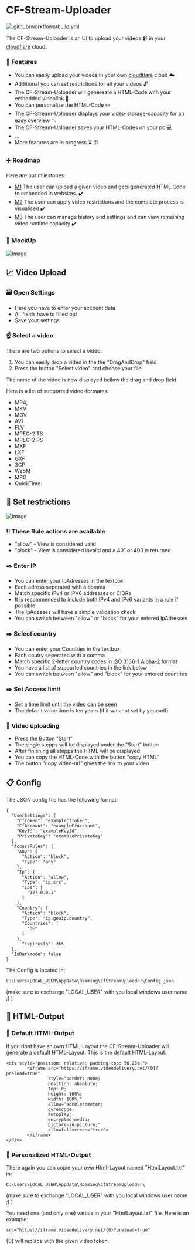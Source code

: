# CF-Stream-Uploader

[![.github/workflows/build.yml](https://github.com/haevg-rz/CF-Stream-Uploader/actions/workflows/build.yml/badge.svg)](https://github.com/haevg-rz/CF-Stream-Uploader/actions/workflows/build.yml)


The CF-Stream-Uploader is an UI to upload your videos :video_camera: in your [cloudflare](https://www.cloudflare.com/de-de/) cloud.


### :speech_balloon: Features 

- You can easily upload your videos in your own [cloudflare](https://www.cloudflare.com/de-de/) cloud :cloud:
- Additional you can set restrictions for all your videos :unlock:
- The CF-Stream-Uploader will genereate a HTML-Code with your embedded videolink :page_facing_up:
- You can personalize the HTML-Code :pencil2:
- The CF-Stream-Uploader displays your video-storage-capacity for an easy overview :part_alternation_mark:
- The CF-Stream-Uploader saves your HTML-Codes on your pc :computer:
- ...
- More fearures are in progress :hourglass: :building_construction:

### :airplane: Roadmap 

Here are our milestones:
- [M1](https://github.com/haevg-rz/CF-Stream-Uploader/milestone/1) The user can upload a given video and gets generated HTML Code to embedded in websites. :heavy_check_mark:
- [M2](https://github.com/haevg-rz/CF-Stream-Uploader/milestone/2) The user can apply video restrictions and the complete process is visualised :heavy_check_mark:
- [M3](https://github.com/haevg-rz/CF-Stream-Uploader/milestone/3) The user can manage history and settings and can view remaining video runtime capacity
:heavy_check_mark:

### 📱 MockUp 

![image](https://user-images.githubusercontent.com/62097365/122367519-cab91480-cf5c-11eb-9116-218d0e9b9618.png)

## :chart_with_upwards_trend: Video Upload 

### :card_file_box: Open Settings

- Here you have to enter your account data
- All fields have to filled out
- Save your settings

### :point_up: Select a video 

There are two options to select a video:
 1. You can easily drop a video in the the "DragAndDrop" field
 2. Press the button "Select video" and choose your file

The name of the video is now displayed bellow the drag and drop field

 Here is a list of supported video-formates:
 - MP4, 
 - MKV
 - MOV
 - AVI
 - FLV
 - MPEG-2 TS
 - MPEG-2 PS
 - MXF
 - LXF
 - GXF
 - 3GP
 - WebM
 - MPG
 - QuickTime.

## :pencil: Set restrictions
![image](https://user-images.githubusercontent.com/62097375/119634127-b331b480-be12-11eb-91d7-01a1055a4172.png)
### :bangbang: These Rule actions are available
- "allow" - View is considered valid
- "block" - View is considered invalid and a 401 or 403 is returned
### :black_nib: Enter IP
- You can enter your IpAdresses in the textbox
- Each adress seperated with a comma
- Match specific IPv4 or IPV6 addresses or CIDRs
- It is recommended to include both IPv4 and IPv6 variants in a rule if possible
- The IpAdesses will have a simple validation check
- You can switch between "allow" or "block" for your entered IpAdresses
### :black_nib: Select country
- You can enter your Countries in the textbox
- Each coutry seperated with a comma 
- Match specific 2-letter country codes in [ISO 3166-1 Alpha-2](https://en.wikipedia.org/wiki/ISO_3166-1#Current_codes) format
- You have a list of supported countries in the link below
- You can switch between "allow" and "block" for your entered countries
### :black_nib: Set Access limit
- Set a time limit until the video can be seen
- The default value time is ten years (if it was not set by yourself)

### :movie_camera: Video uploading 

- Press the Button "Start"
- The single stepps will be displayed under the "Start" button
- After finishing all stepps the HTML will be displayed
- You can copy the HTML-Code with the button "copy HTML"
- The button "copy video-url" gives the link to your video

## :clipboard: Config 

The JSON config file has the following format:

```
{
  "UserSettings": {
    "CfToken": "exampleCfToken",
    "CfAccount": "exampleCfAccount",
    "KeyId": "exampleKeyId",
    "PrivateKey": "examplePrivateKey"
  },
  "AccessRules": {
    "Any": {
      "Action": "block",
      "Type": "any"
    },
    "Ip": {
      "Action": "allow",
      "Type": "ip.src",
      "Ips": [
        "127.0.0.1"
      ]
    },
    "Country": {
      "Action": "block",
      "Type": "ip.geoip.country",
      "Countries": [
        "DE"
      ]
    },
      "ExpiresIn": 365
  },
  "IsDarkmode": false
}
```
The Config is located in: 
```
C:\Users\LOCAL_USER\AppData\Roaming\CfStreamUploader\Config.json 
```
(make sure to exchange "LOCAL_USER" with you local windows user name ;) )


## :newspaper: HTML-Output

### :file_folder: Default HTML-Output

If you dont have an own HTML-Layout the CF-Stream-Uploader will generate a default HTML-Layout.
This is the default HTML-Layout:

```
<div style="position: relative; padding-top: 56.25%;">
        <iframe src="https://iframe.videodelivery.net/{0}?preload=true"
                style="border: none;
                position: absolute;
                top: 0;
                height: 100%;
                width: 100%;"
                allow="accelerometer;
                gyroscope;
                autoplay;
                encrypted-media;
                picture-in-picture;"
                allowfullscreen="true">
        </iframe>
</div>
```

### :file_folder: Personalized HTML-Output

There again you can copie your own Html-Layout named "HtmlLayout.txt" in:
```
C:\Users\LOCAL_USER\AppData\Roaming\CfStreamUploader\ 
```
(make sure to exchange "LOCAL_USER" with you local windows user name ;) )

You need one (and only one) variale in your "HtmlLayout.txt" file. 
Here is an example:

```
src="https://iframe.videodelivery.net/{0}?preload=true"
```
{0} will replace with the given video token.
